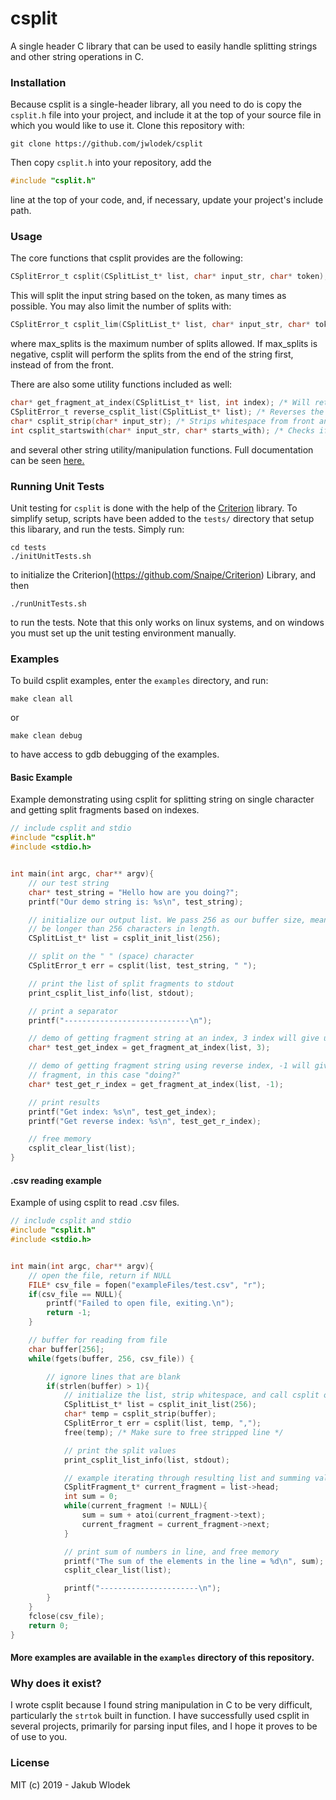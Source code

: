 # csplit

A single header C library that can be used to easily handle splitting strings and other string operations in C.

### Installation

Because csplit is a single-header library, all you need to do is copy the `csplit.h` file into your project, and
include it at the top of your source file in which you would like to use it. Clone this repository with:
```
git clone https://github.com/jwlodek/csplit
```
Then copy `csplit.h` into your repository, add the
```C
#include "csplit.h"
```
line at the top of your code, and, if necessary, update your project's include path.

### Usage

The core functions that csplit provides are the following:
```C
CSplitError_t csplit(CSplitList_t* list, char* input_str, char* token);
```
This will split the input string based on the token, as many times as possible. You may also limit the number of splits with:
```C
CSplitError_t csplit_lim(CSplitList_t* list, char* input_str, char* token, int max_splits);
```
where max_splits is the maximum number of splits allowed. If max_splits is negative, csplit will perform the splits from the end of the string first, instead of from the front.

There are also some utility functions included as well:
```C
char* get_fragment_at_index(CSplitList_t* list, int index); /* Will return text at given index in list */
CSplitError_t reverse_csplit_list(CSplitList_t* list); /* Reverses the list */
char* csplit_strip(char* input_str); /* Strips whitespace from front and rear of string */
int csplit_startswith(char* input_str, char* starts_with); /* Checks if string starts with given token. */
```
and several other string utility/manipulation functions. Full documentation can be seen [here.](https://jwlodek.github.io/csplit)

### Running Unit Tests

Unit testing for `csplit` is done with the help of the [Criterion](https://github.com/Snaipe/Criterion) library. To simplify setup, scripts have been added to the `tests/` directory that setup this libarary, and run the tests. Simply run:
```
cd tests
./initUnitTests.sh
```
to initialize the Criterion](https://github.com/Snaipe/Criterion) Library, and then
```
./runUnitTests.sh
```
to run the tests. Note that this only works on linux systems, and on windows you must set up the unit testing environment manually.

### Examples

To build csplit examples, enter the `examples` directory, and run:
```
make clean all
```
or
```
make clean debug
```
to have access to gdb debugging of the examples.

#### Basic Example

Example demonstrating using csplit for splitting string on single character and getting split fragments based on indexes.
```C
// include csplit and stdio
#include "csplit.h"
#include <stdio.h>


int main(int argc, char** argv){
    // our test string
    char* test_string = "Hello how are you doing?";
    printf("Our demo string is: %s\n", test_string);

    // initialize our output list. We pass 256 as our buffer size, meaning that our fragments cannot 
    // be longer than 256 characters in length.
    CSplitList_t* list = csplit_init_list(256);

    // split on the " " (space) character
    CSplitError_t err = csplit(list, test_string, " ");

    // print the list of split fragments to stdout
    print_csplit_list_info(list, stdout);

    // print a separator
    printf("----------------------------\n");

    // demo of getting fragment string at an index, 3 index will give us "you"
    char* test_get_index = get_fragment_at_index(list, 3);

    // demo of getting fragment string using reverse index, -1 will give us the last
    // fragment, in this case "doing?"
    char* test_get_r_index = get_fragment_at_index(list, -1);

    // print results
    printf("Get index: %s\n", test_get_index);
    printf("Get reverse index: %s\n", test_get_r_index);

    // free memory
    csplit_clear_list(list);
}
```

#### .csv reading example

Example of using csplit to read .csv files.
```C
// include csplit and stdio
#include "csplit.h"
#include <stdio.h>


int main(int argc, char** argv){
    // open the file, return if NULL
    FILE* csv_file = fopen("exampleFiles/test.csv", "r");
    if(csv_file == NULL){
        printf("Failed to open file, exiting.\n");
        return -1;
    }

    // buffer for reading from file
    char buffer[256];
    while(fgets(buffer, 256, csv_file)) {

        // ignore lines that are blank
        if(strlen(buffer) > 1){
            // initialize the list, strip whitespace, and call csplit on commas (buffsize=256)
            CSplitList_t* list = csplit_init_list(256);
            char* temp = csplit_strip(buffer);
            CSplitError_t err = csplit(list, temp, ",");
            free(temp); /* Make sure to free stripped line */

            // print the split values
            print_csplit_list_info(list, stdout);

            // example iterating through resulting list and summing values read from .csv file
            CSplitFragment_t* current_fragment = list->head;
            int sum = 0;
            while(current_fragment != NULL){
                sum = sum + atoi(current_fragment->text);
                current_fragment = current_fragment->next;
            }

            // print sum of numbers in line, and free memory
            printf("The sum of the elements in the line = %d\n", sum);
            csplit_clear_list(list);

            printf("----------------------\n");
        }
    }
    fclose(csv_file);
    return 0;
}
```

#### More examples are available in the `examples` directory of this repository.

### Why does it exist?

I wrote csplit because I found string manipulation in C to be very difficult, particularly the `strtok` built in function. I have successfully used csplit in several projects, primarily for parsing input files, and I hope it proves to be of use to you.

### License

MIT (c) 2019 - Jakub Wlodek
